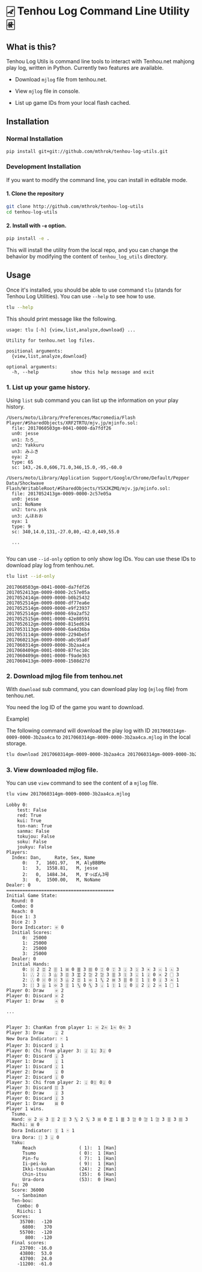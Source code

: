 # 🀐 Tenhou Log Command Line Utility 🀅

## What is this?

Tenhou Log Utils is command line tools to interact with Tenhou.net mahjong play log, written in Python.
Currently two features are available.

 - Download `mjlog` file from tenhou.net.

 - View `mjlog` file in console.

 - List up game IDs from your local flash cached.

## Installation

### Normal Installation

```bash
pip install git+git://github.com/mthrok/tenhou-log-utils.git
```

### Development Installation

If you want to modify the command line, you can install in editable mode.

#### 1. Clone the repository

```bash
git clone http://github.com/mthrok/tenhou-log-utils
cd tenhou-log-utils
```

#### 2. Install with `-e` option.

```bash
pip install -e .
```

This will install the utility from the local repo, and you can change the behavior by modifying the content of `tenhou_log_utils` directory.


## Usage

Once it's installed, you should be able to use command `tlu` (stands for Tenhou Log Utilities).
You can use `--help` to see how to use.

```bash
tlu --help
```

This should print message like the following.

```
usage: tlu [-h] {view,list,analyze,download} ...

Utility for tenhou.net log files.

positional arguments:
  {view,list,analyze,download}

optional arguments:
  -h, --help            show this help message and exit
```

### 1. List up your game history.

Using `list` sub command you can list up the information on your play history.

```
/Users/moto/Library/Preferences/Macromedia/Flash Player/#SharedObjects/XRF2TRTU/mjv.jp/mjinfo.sol:
  file: 2017060503gm-0041-0000-da7fdf26
  un0: jesse
  un1: たろ＿
  un2: Yakkuru
  un3: みふき
  oya: 2
  type: 65
  sc: 143,-26.0,606,71.0,346,15.0,-95,-60.0

/Users/moto/Library/Application Support/Google/Chrome/Default/Pepper Data/Shockwave Flash/WritableRoot/#SharedObjects/YSXJKZMQ/mjv.jp/mjinfo.sol:
  file: 2017052413gm-0009-0000-2c57e05a
  un0: jesse
  un1: NoName
  un2: toru.ysk
  un3: んほおお
  oya: 1
  type: 9
  sc: 340,14.0,131,-27.0,80,-42.0,449,55.0
  
  ...
  
```

You can use `--id-only` option to only show log IDs. You can use these IDs to download play log from tenhou.net.

```bash
tlu list --id-only
```

```
2017060503gm-0041-0000-da7fdf26
2017052413gm-0009-0000-2c57e05a
2017052414gm-0009-0000-b0b25432
2017052514gm-0009-0000-df77ea6e
2017052514gm-0009-0000-e9f23937
2017052514gm-0009-0000-69a2af52
2017052515gm-0001-0000-42e80591
2017052612gm-0009-0000-815ed634
2017053113gm-0009-0000-6a4d36ba
2017053114gm-0009-0000-2294be5f
2017060213gm-0009-0000-a0c95a8f
2017060314gm-0009-0000-3b2aa4ca
2017060409gm-0001-0000-87fec10c
2017060409gm-0001-0000-f9ade363
2017060413gm-0009-0000-1508d27d
```


### 2. Download mjlog file from tenhou.net

With `download` sub command, you can download play log (`mjlog` file) from tenhou.net.

You need the log ID of the game you want to download.

Example)

The following command will download the play log with ID `2017060314gm-0009-0000-3b2aa4ca` to `2017060314gm-0009-0000-3b2aa4ca.mjlog` in the local storage.

```bash
tlu download 2017060314gm-0009-0000-3b2aa4ca 2017060314gm-0009-0000-3b2aa4ca.mjlog
```


### 3. View downloaded mjlog file.

You can use `view` command to see the content of a `mjlog` file.

```bash
tlu view 2017060314gm-0009-0000-3b2aa4ca.mjlog
```

```
Lobby 0:
    test: False
    red: True
    kui: True
    ton-nan: True
    sanma: False
    tokujou: False
    soku: False
    joukyu: False
Players:
  Index: Dan,     Rate, Sex, Name
      0:   7,  1601.97,   M, AlyBBBMe
      1:   3,  1558.81,   M, jesse
      2:   0,  1484.34,   M, すっぽん3号
      3:   0,  1500.00,   M, NoName
Dealer: 0
========================================
Initial Game State:
  Round: 0
  Combo: 0
  Reach: 0
  Dice 1: 3
  Dice 2: 3
  Dora Indicator: 🀅 0
  Initial Scores:
      0:  25000
      1:  25000
      2:  25000
      3:  25000
  Dealer: 0
  Initial Hands:
      0: 🀔 2 🀗 2 🀘 1 🀜 0 🀞 3 🀡 0 🀊 0 🀊 3 🀎 3 🀏 3 🀀 3 🀃 1 🀃 3
      1: 🀒 2 🀒 3 🀖 3 🀗 3 🀝 2 🀟 2 🀟 3 🀠 3 🀋 3 🀌 1 🀍 0 🀀 2 🀆 3
      2: 🀒 0 🀔 0 🀔 3 🀖 2 🀗 1 🀙 1 🀛 2 🀜 3 🀠 0 🀊 1 🀋 0 🀍 3 🀂 1
      3: 🀓 3 🀖 1 🀙 3 🀚 1 🀛 0 🀛 3 🀈 1 🀋 1 🀌 0 🀍 2 🀎 2 🀁 1 🀆 1
Player 0: Draw    🀅 2
Player 0: Discard 🀅 2
Player 1: Draw    🀁 0

...


Player 3: ChanKan from player 1: 🀂 2🀂 1🀂 0🀂 3
Player 3: Draw    🀌 2
New Dora Indicator: 🀄 1
Player 3: Discard 🀍 1
Player 0: Chi from player 3: 🀍 1🀌 3🀎 0
Player 0: Discard 🀉 3
Player 1: Draw    🀌 1
Player 1: Discard 🀌 1
Player 2: Draw    🀌 0
Player 2: Discard 🀌 0
Player 3: Chi from player 2: 🀌 0🀋 0🀍 0
Player 3: Discard 🀕 3
Player 0: Draw    🀍 3
Player 0: Discard 🀍 3
Player 1: Draw    🀜 0
Player 1 wins.
  Tsumo.
  Hand: 🀙 2 🀙 3 🀚 2 🀚 3 🀛 2 🀛 3 🀜 0 🀝 1 🀞 3 🀟 0 🀟 1 🀟 3 🀠 3 🀡 3
  Machi: 🀜 0
  Dora Indicator: 🀋 1 🀄 1
  Ura Dora: 🀓 3 🀈 0
  Yaku:
      Reach                ( 1):  1 [Han]
      Tsumo                ( 0):  1 [Han]
      Pin-fu               ( 7):  1 [Han]
      Ii-pei-ko            ( 9):  1 [Han]
      Ikki-tsuukan         (24):  2 [Han]
      Chin-itsu            (35):  6 [Han]
      Ura-dora             (53):  0 [Han]
  Fu: 20
  Score: 36000
    - Sanbaiman
  Ten-bou:
    Combo: 0
    Riichi: 1
  Scores:
     35700:  -120
      6800:   370
     55700:  -120
       800:  -120
  Final scores:
     23700: -16.0
     43800:  53.0
     43700:  24.0
    -11200: -61.0

```